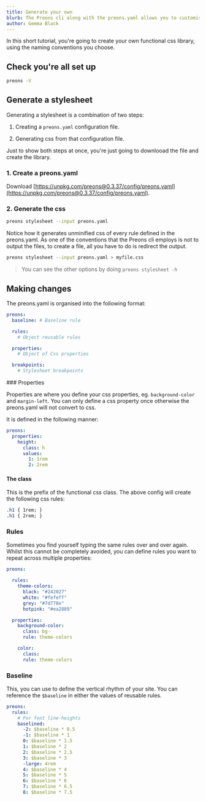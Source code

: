 ```yaml
---
title: Generate your own
blurb: The Preons cli along with the preons.yaml allows you to customise your own functional css library
author: Gemma Black
---
```


In this short tutorial, you're going to create your own functional css library, using the naming conventions you choose.

## Check you're all set up

```bash
preons -V
```

## Generate a stylesheet

Generating a stylesheet is a combination of two steps:

1) Creating a `preons.yaml` configuration file.

2) Generating css from that configuration file.

Just to show both steps at once, you're just going to downlooad the file and create the library.

### 1. Create a preons.yaml

Download [https://unpkg.com/preons@0.3.37/config/preons.yaml](https://unpkg.com/preons@0.3.37/config/preons.yaml).

### 2. Generate the css

```bash
preons stylesheet --input preons.yaml
```

Notice how it generates unminified css of every rule defined in the preons.yaml. As one of the conventions that the Preons cli employs is not to output the files, to create a file, all you have to do is redirect the output.

```bash
preons stylesheet --input preons.yaml > myfile.css
```

> You can see the other options by doing `preons stylesheet -h`

## Making changes

The preons.yaml is organised into the following format:

```yaml
preons:
  baseline: # Baseline rule

  rules:
    # Object reusable rules

  properties:
    # Object of Css properties

  breakpoints:
    # Stylesheet breakpoints
```

### Properties

Properties are where you define your css properties, eg. `background-color` and `margin-left`. You can only define a css property once otherwise the preons.yaml will not convert to css.

It is defined in the following manner:

```yaml
preons:
  properties:
    height:
      class: h
      values:
        1: 1rem
        2: 2rem
```

#### The class

This is the prefix of the functional css class. The above config will create the following css rules:

```css
.h1 { 1rem; }
.h1 { 2rem; }
```

### Rules

Sometimes you find yourself typing the same rules over and over again. Whilst this cannot be completely avoided, you can define rules you want to repeat across multiple properties:

```yaml
preons:

  rules:
    theme-colors:
      black: "#242027"
      white: "#fefeff"
      grey: "#7d778e"
      hotpink: "#ea2889"

  properties:
    background-color:
      class: bg-
      rule: theme-colors

    color:
      class:
      rule: theme-colors
```

### Baseline

This, you can use to define the vertical rhythm of your site. You can reference the `$baseline` in either the values of reusable rules.

```yaml
preons:
  rules:
    # For font line-heights
    baselined:
      -2: $baseline * 0.5
      -1: $baseline * 1
      0: $baseline * 1.5
      1: $baseline * 2
      2: $baseline * 2.5
      3: $baseline * 3
      -large: 4rem
      4: $baseline * 4
      5: $baseline * 5
      6: $baseline * 6
      7: $baseline * 6.5
      8: $baseline * 7.5
```